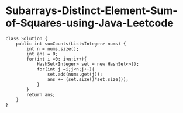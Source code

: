 # Subarrays-Distinct-Element-Sum-of-Squares-using-Java-Leetcode

    class Solution {
        public int sumCounts(List<Integer> nums) {
            int n = nums.size();
            int ans = 0;
            for(int i =0; i<n;i++){
                HashSet<Integer> set = new HashSet<>();
                for(int j =i;j<n;j++){
                    set.add(nums.get(j));
                    ans += (set.size()*set.size());
                }
            }
            return ans;
        }
    }
